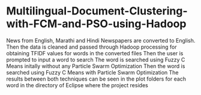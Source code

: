 # Multilingual-Document-Clustering-with-FCM-and-PSO-using-Hadoop
News from English, Marathi and Hindi Newspapers are converted to English.
Then the data is cleaned and passed through Hadoop processing for obtaining TFIDF values for words in the converted files
Then the user is prompted to input a word to search
The word is searched using Fuzzy C Means initally without any Particle Swarm Optimization
Then the word is searched using Fuzzy C Means with Particle Swarm Optimization
The results between both techniques can be seen in the plot folders for each word in the directory of Eclipse where the project resides
